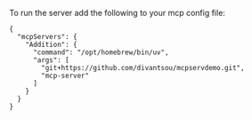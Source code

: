 To run the server add the following to your mcp config file:

```
{
  "mcpServers": {
    "Addition": {
      "command": "/opt/homebrew/bin/uv",
      "args": [
        "git+https://github.com/divantsou/mcpservdemo.git",
        "mcp-server"
      ]
    }
  }
}
```